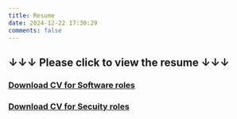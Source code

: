 ```yaml
---
title: Resume
date: 2024-12-22 17:30:29
comments: false
---
```


## ↓↓↓ Please click to view the resume ↓↓↓

### <i class="fa-solid fa-download"></i> <a href="CV__Wenyun_Wang_Software.pdf" target="_blank">Download CV for Software roles</a>

### <i class="fa-solid fa-download"></i> <a href="CV__Wenyun_Wang_Security.pdf" target="_blank">Download CV for Secuity roles</a>
